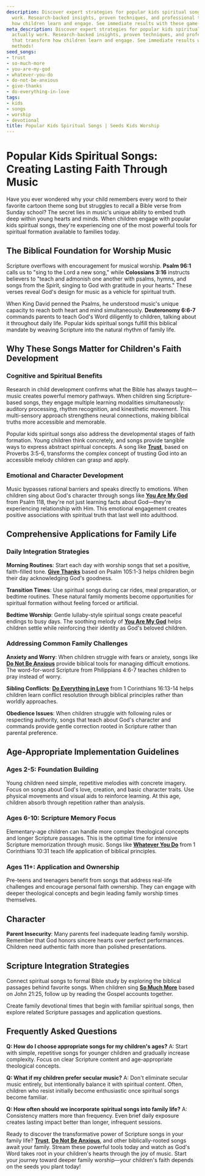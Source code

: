 ```yaml
---
description: Discover expert strategies for popular kids spiritual songs that actually
  work. Research-backed insights, proven techniques, and professional tips that transform
  how children learn and engage. See immediate results with these game-changing methods!
meta_description: Discover expert strategies for popular kids spiritual songs that
  actually work. Research-backed insights, proven techniques, and professional tips
  that transform how children learn and engage. See immediate results with these game-changing
  methods!
seed_songs:
- trust
- so-much-more
- you-are-my-god
- whatever-you-do
- do-not-be-anxious
- give-thanks
- do-everything-in-love
tags:
- kids
- songs
- worship
- devotional
title: Popular Kids Spiritual Songs | Seeds Kids Worship
---
```

# Popular Kids Spiritual Songs: Creating Lasting Faith Through Music

Have you ever wondered why your child remembers every word to their favorite cartoon theme song but struggles to recall a Bible verse from Sunday school? The secret lies in music's unique ability to embed truth deep within young hearts and minds. When children engage with popular kids spiritual songs, they're experiencing one of the most powerful tools for spiritual formation available to families today.

## The Biblical Foundation for Worship Music

Scripture overflows with encouragement for musical worship. **Psalm 96:1** calls us to "sing to the Lord a new song," while **Colossians 3:16** instructs believers to "teach and admonish one another with psalms, hymns, and songs from the Spirit, singing to God with gratitude in your hearts." These verses reveal God's design for music as a vehicle for spiritual truth.

When King David penned the Psalms, he understood music's unique capacity to reach both heart and mind simultaneously. **Deuteronomy 6:6-7** commands parents to teach God's Word diligently to children, talking about it throughout daily life. Popular kids spiritual songs fulfill this biblical mandate by weaving Scripture into the natural rhythm of family life.

## Why These Songs Matter for Children's Faith Development

### Cognitive and Spiritual Benefits

Research in child development confirms what the Bible has always taught—music creates powerful memory pathways. When children sing Scripture-based songs, they engage multiple learning modalities simultaneously: auditory processing, rhythm recognition, and kinesthetic movement. This multi-sensory approach strengthens neural connections, making biblical truths more accessible and memorable.

Popular kids spiritual songs also address the developmental stages of faith formation. Young children think concretely, and songs provide tangible ways to express abstract spiritual concepts. A song like **[Trust](https://seedskidsworship.com/product/trust-proverbs-35-6-2/)**, based on Proverbs 3:5-6, transforms the complex concept of trusting God into an accessible melody children can grasp and apply.

### Emotional and Character Development

Music bypasses rational barriers and speaks directly to emotions. When children sing about God's character through songs like **[You Are My God](https://seedskidsworship.com/product/you-are-my-god-psalm-1181-28-29/)** from Psalm 118, they're not just learning facts about God—they're experiencing relationship with Him. This emotional engagement creates positive associations with spiritual truth that last well into adulthood.

## Comprehensive Applications for Family Life

### Daily Integration Strategies

**Morning Routines**: Start each day with worship songs that set a positive, faith-filled tone. **[Give Thanks](https://seedskidsworship.com/product/give-thanks-psalm-1051-3-2/)** based on Psalm 105:1-3 helps children begin their day acknowledging God's goodness.

**Transition Times**: Use spiritual songs during car rides, meal preparation, or bedtime routines. These natural family moments become opportunities for spiritual formation without feeling forced or artificial.

**Bedtime Worship**: Gentle lullaby-style spiritual songs create peaceful endings to busy days. The soothing melody of **[You Are My God](https://seedskidsworship.com/product/you-are-my-god-psalm-1181-28-29/)** helps children settle while reinforcing their identity as God's beloved children.

### Addressing Common Family Challenges

**Anxiety and Worry**: When children struggle with fears or anxiety, songs like **[Do Not Be Anxious](https://seedskidsworship.com/product/do-not-be-anxious-philippians-46-7-2/)** provide biblical tools for managing difficult emotions. The word-for-word Scripture from Philippians 4:6-7 teaches children to pray instead of worry.

**Sibling Conflicts**: **[Do Everything in Love](https://seedskidsworship.com/product/do-everything-in-love-1-corinthians-1613-14-2/)** from 1 Corinthians 16:13-14 helps children learn conflict resolution through biblical principles rather than worldly approaches.

**Obedience Issues**: When children struggle with following rules or respecting authority, songs that teach about God's character and commands provide gentle correction rooted in Scripture rather than parental preference.

## Age-Appropriate Implementation Guidelines

### Ages 2-5: Foundation Building
Young children need simple, repetitive melodies with concrete imagery. Focus on songs about God's love, creation, and basic character traits. Use physical movements and visual aids to reinforce learning. At this age, children absorb through repetition rather than analysis.

### Ages 6-10: Scripture Memory Focus
Elementary-age children can handle more complex theological concepts and longer Scripture passages. This is the optimal time for intensive Scripture memorization through music. Songs like **[Whatever You Do](https://seedskidsworship.com/product/whatever-you-do-1-corinthians-1031/)** from 1 Corinthians 10:31 teach life application of biblical principles.

### Ages 11+: Application and Ownership
Pre-teens and teenagers benefit from songs that address real-life challenges and encourage personal faith ownership. They can engage with deeper theological concepts and begin leading family worship times themselves.

## Character

**Parent Insecurity**: Many parents feel inadequate leading family worship. Remember that God honors sincere hearts over perfect performances. Children need authentic faith more than polished presentations.

## Scripture Integration Strategies

Connect spiritual songs to formal Bible study by exploring the biblical passages behind favorite songs. When children sing **[So Much More](https://seedskidsworship.com/product/so-much-more-john-2125-esv/)** based on John 21:25, follow up by reading the Gospel accounts together.

Create family devotional times that begin with familiar spiritual songs, then explore related Scripture passages and application questions.

## Frequently Asked Questions

**Q: How do I choose appropriate songs for my children's ages?**
A: Start with simple, repetitive songs for younger children and gradually increase complexity. Focus on clear Scripture content and age-appropriate theological concepts.

**Q: What if my children prefer secular music?**
A: Don't eliminate secular music entirely, but intentionally balance it with spiritual content. Often, children who resist initially become enthusiastic once spiritual songs become familiar.

**Q: How often should we incorporate spiritual songs into family life?**
A: Consistency matters more than frequency. Even brief daily exposure creates lasting impact better than longer, infrequent sessions.

Ready to discover the transformative power of Scripture songs in your family life? **[Trust](https://seedskidsworship.com/product/trust-proverbs-35-6-2/)**, **[Do Not Be Anxious](https://seedskidsworship.com/product/do-not-be-anxious-philippians-46-7-2/)**, and other biblically-rooted songs await your family. Stream these powerful tools today and watch as God's Word takes root in your children's hearts through the joy of music. Start your journey toward deeper family worship—your children's faith depends on the seeds you plant today!

<script type="application/ld+json">
{
  "@context": "https://schema.org",
  "@type": "Article",
  "headline": "Popular Kids Spiritual Songs",
  "author": {
    "@type": "Organization",
    "name": "Seeds Kids Worship"
  },
  "publisher": {
    "@type": "Organization",
    "name": "Seeds Kids Worship",
    "logo": {
      "@type": "ImageObject",
      "url": "https://seedskidsworship.com/logo.png"
    }
  },
  "datePublished": "2025-09-05T16:55:22.976277",
  "dateModified": "2025-09-05T16:55:22.976292",
  "description": "Discover expert strategies for popular kids spiritual songs that actually work. Research-backed insights, proven techniques, and professional tips that transfor",
  "mainEntityOfPage": {
    "@type": "WebPage",
    "@id": "https://seedskidsworship.com/activities/popular-kids-spiritual-songs/"
  }
}
</script>

<script type="application/ld+json">
{
  "@context": "https://schema.org",
  "@type": "Product",
  "name": "Trust",
  "description": "Foundational song about trusting in the Lord with all your heart from Proverbs 3:5-6",
  "url": "https://seedskidsworship.com/product/trust-proverbs-35-6-2/",
  "brand": {
    "@type": "Brand",
    "name": "Seeds Kids Worship"
  },
  "category": "Children's Christian Music",
  "album": "Trust"
}
</script>

<script type="application/ld+json">
{
  "@context": "https://schema.org",
  "@type": "Product",
  "name": "So Much More",
  "description": "Contemplative song about the endless depth of Jesus' works and God's love from John 21:25",
  "url": "https://seedskidsworship.com/product/so-much-more-john-2125-esv/",
  "brand": {
    "@type": "Brand",
    "name": "Seeds Kids Worship"
  },
  "category": "Children's Christian Music",
  "album": "Sing God's Word"
}
</script>

<script type="application/ld+json">
{
  "@context": "https://schema.org",
  "@type": "Product",
  "name": "You Are My God",
  "description": "Gentle lullaby declaring God as my God with thanksgiving from Psalm 118:1 and 28-29",
  "url": "https://seedskidsworship.com/product/you-are-my-god-psalm-1181-28-29/",
  "brand": {
    "@type": "Brand",
    "name": "Seeds Kids Worship"
  },
  "category": "Children's Christian Music",
  "album": "When You Lie Down: Lullabies…"
}
</script>

<script type="application/l

